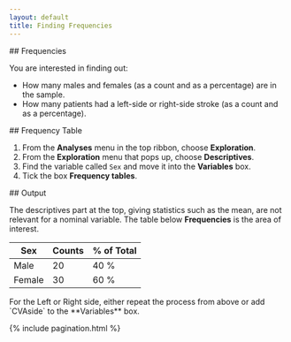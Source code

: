 ```yaml
---
layout: default
title: Finding Frequencies
---
```


<div class="explanation" markdown="1">
## Frequencies

You are interested in finding out:
*  How many males and females (as a count and as a percentage) are in the sample.
*  How many patients had a left-side or right-side stroke (as a count and as a percentage).
</div>

<div class="instructions" markdown="1">
## Frequency Table

1.  From the **Analyses** menu in the top ribbon, choose **Exploration**.
2.  From the **Exploration** menu that pops up, choose **Descriptives**.
3.  Find the variable called `Sex` and move it into the **Variables** box.
4.  Tick the box **Frequency tables**.
</div>

<div class="output" markdown="1">
## Output
  
The descriptives part at the top, giving statistics such as the mean, are not relevant for a nominal variable. The table below **Frequencies** is the area of interest.

| Sex    | Counts | % of Total |
|--------|--------|------------|
| Male   | 20     | 40 %       |
| Female | 30     | 60 %       |

</div>

<div class="instructions" markdown="1">
For the Left or Right side, either repeat the process from above or add `CVAside` to the **Variables** box.
</div>

<!-- This automatically adds the "Previous" and "Next" navigation buttons -->
{% include pagination.html %}
